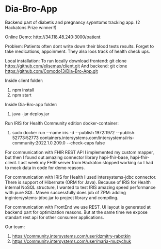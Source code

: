 # Dia-Bro-App
Backend part of diabetis and pregnancy sypmtoms tracking app. (2 Hackatons Prize winner!!)


Online Demo:
http://34.118.48.240:3000/patient

Problem:
Patients often dont write down their blood tests results. Forget to take medications, appoinment. They also loos track of health check ups.

Local installation:
To run locally download frontend: 
git clone https://github.com/elisemax/client.git
And backend: git clone https://github.com/Comodo13/Dia-Bro-App.git

Inside client folder:
1. npm install
2. npm start

Inside Dia-Bro-app folder:
1. java -jar deploy.jar

Run IRIS for Health Community edition docker-container:
1. sudo docker run --name iris -d --publish 1972:1972 --publish 52773:52773 containers.intersystems.com/intersystems/iris-community:2022.1.0.209.0 --check-caps false

For communication with FHIR REST API I implemented my custom mapper, but then I found out amazing connector library hapi-fhir-base, hapi-fhir-client.
Last week my FHIR server from Hackaton stopped working so I had to mock data in code for demo reasons.

For communication with IRIS for Health I used intersystems-jdbc connector. There is support of Hibernate (ORM for Java).
Because of IRIS for Health internal NoSQL structure, I wanted to test IRIS amazing speed performance with pure SQL.
Maven successfully does job of ZPM: adding ingintersystems-jdbc.jar to project library and compiling.

For communication with FrontEnd we use REST. UI layout is generated at backend part for optimization reasons. But at the same time we expose standart rest api for other consumer applications.


Our team:
1. https://community.intersystems.com/user/dzmitry-rabotkin
2. https://community.intersystems.com/user/maria-muzychuk



